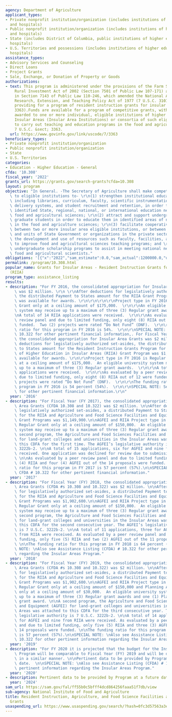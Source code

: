 ```yaml
---
agency: Department of Agriculture
applicant_types:
- Private nonprofit institution/organization (includes institutions of higher education
  and hospitals)
- Public nonprofit institution/organization (includes institutions of higher education
  and hospitals)
- State (includes District of Columbia, public institutions of higher education and
  hospitals)
- U.S. Territories and possessions (includes institutions of higher education and
  hospitals)
assistance_types:
- Advisory Services and Counseling
- Direct Loans
- Project Grants
- Sale, Exchange, or Donation of Property or Goods
authorizations:
- text: This program is administered under the provisions of the Farm Security and
    Rural Investment Act of 2002 (Section 7501 of Public Law 107-171) as reauthorized
    in Section 7143 of Public Law 110-246, which amended the National Agricultural
    Research, Extension, and Teaching Policy Act of 1977 (7 U.S.C. 3101 et seq.) by
    providing for a program of resident instruction grants for insular areas (7 U.S.C.
    3363).Funds are available for a program of competitive grants, with funds to be
    awarded to one or more individual, eligible institutions of higher education in
    Insular Areas (Insular Area Institutions) or consortia of such eligible institutions,
    to carry out teaching and education programs in the food and agricultural sciences..
    7 U.S.C. &sect; 3363.
  url: https://www.govinfo.gov/link/uscode/7/3363
beneficiary_types:
- Private nonprofit institution/organization
- Public nonprofit institution/organization
- State
- U.S. Territories
categories:
- Education - Higher Education - General
cfda: '10.308'
fiscal_year: '2022'
grants_url: https://grants.gov/search-grants?cfda=10.308
layout: program
objective: "In General. -The Secretary of Agriculture shall make competitive grants\
  \ to eligible institutions to- \r\n(1) strengthen institutional educational capacities,\
  \ including libraries, curriculum, faculty, scientific instrumentation, instruction\
  \ delivery systems, and student recruitment and retention, in order to respond to\
  \ identified State, regional, national, or international education needs in the\
  \ food and agricultural sciences; \r\n(2) attract and support undergraduate and\
  \ graduate students in order to educate them in identified areas of national need\
  \ in the food and agriculture sciences; \r\n(3) facilitate cooperative initiatives\
  \ between two or more insular area eligible institutions, or between those institutions\
  \ and units of State Government or organizations in the private sector, to maximize\
  \ the development and use of resources such as faculty, facilities, and equipment\
  \ to improve food and agricultural sciences teaching programs; and \r\n(4) conduct\
  \ undergraduate scholarship programs to assist in meeting national needs for training\
  \ food and agricultural scientists."
obligations: '[{"x":"2022","sam_estimate":0.0,"sam_actual":1200000.0,"usa_spending_actual":1127543.11},{"x":"2023","sam_estimate":1200000.0,"sam_actual":0.0,"usa_spending_actual":2760860.15},{"x":"2024","sam_estimate":1542521.0,"sam_actual":0.0,"usa_spending_actual":1825159.45}]'
permalink: /program/10.308.html
popular_name: Grants for Insular Areas - Resident Instruction Grants for Insular Areas
  (RIIA)
program_type: assistance_listing
results:
- description: "For FY 2016, the consolidated appropriation for Insular Area Grants\
    \ was $2 million. \r\n \r\nAfter deductions for legislatively authorized set-asides,\
    \ the distributed Payment to States amount for the RIIA Grant Program was $1,113,579\
    \ was available for awards. \r\n\r\n\r\n\r\nProject type in FY 2016 is Regular\
    \ Grant only at a ceiling amount of $175,000.  \r\n\r\nAn eligible university\
    \ system may receive up to a maximum of three (3) Regular grant awards.  \r\n\r\
    \nA total of 14 RIIA applications were received.  \r\n\r\nAs evaluated by a peer\
    \ review panel and due to limited funding, only eight (8) RIIA out of 12 were\
    \ funded.  Two (2) projects were rated “Do Not Fund” (DNF).  \r\n\r\nThe funding\
    \ ratio for this program in FY 2016 is 54%.  \r\n\r\nSPECIAL NOTE: See CFDA #\
    \ 10.322 for other pertinent financial information,. For Fiscal Year (FY) 2016,\
    \ the consolidated appropriation for Insular Area Grants was $2 million. After\
    \ deductions for legislatively authorized set-asides, the distributed Payment\
    \ to States amount for the Resident Instruction Grants Program for Institutions\
    \ of Higher Education in Insular Areas (RIIA) Grant Program was $1,150,425 was\
    \ available for awards. \r\n\r\nProject type in FY 2016 is Regular Grant only\
    \ at a ceiling amount of $175,000.  An eligible university system may receive\
    \ up to a maximum of three (3) Regular grant awards.  \r\n\r\nA total of 14 RIIA\
    \ applications were received.  \r\n\r\nAs evaluated by a peer review panel and\
    \ due to limited funding, only eight (8) RIIA out of 12 were funded.  Two (2)\
    \ projects were rated “Do Not Fund” (DNF).  \r\n\r\nThe funding ratio for this\
    \ program in FY 2016 is 54 percent (54%).  \r\n\r\nSPECIAL NOTE: See CFDA # 10.322\
    \ for other pertinent financial information.\r\n"
  year: '2016'
- description: "For Fiscal Year (FY 2017), the consolidated appropriation for Insular\
    \ Area Grants (CFDA 10.308 and 10.322) was $2 million. \n\nAfter deductions for\
    \ legislatively authorized set-asides, a distributed Payment to States amount\
    \ for the RIIA and Agriculture and Food Science Facilities and Equipment (AGFEI)\
    \ Grant Programs was $1,149,900.\n\nAGFEI and RIIA Project type in FY 2017 is\
    \ Regular Grant only at a ceiling amount of $150,000.  An eligible university\
    \ system may receive up to a maximum of three (3) Regular grant awards. \n\nA\
    \ second program, the Agriculture and Food Sciences Facilities and Equipment (AGFEI)\
    \ for land-grant colleges and universities in the Insular Areas was attached to\
    \ this CDFA for the first time. The AGFEI’s legislative authority is 7 U.S.C.\
    \ 3222b-2. \n\nA total of 15 applications, six for AGFEI and nine form RIIA were\
    \ received. One application was declined for review due to submission guidelines\
    \ \n\nAs evaluated by a peer review panel and due to limited funding, only four\
    \ (4) RIIA and four (4) AGFEI out of the 14 proposals were funded. \n\nThe funding\
    \ ratio for this program in FY 2017 is 57 percent (57%).\n\nSPECIAL NOTE: See\
    \ CFDA # 10.322 for other pertinent financial information."
  year: '2017'
- description: "For Fiscal Year (FY) 2018, the consolidated appropriation for Insular\
    \ Area Grants (CFDA #s 10.308 and 10.322) was $2 million. \n\nAfter deductions\
    \ for legislatively authorized set-asides, a distributed Payment to States amount\
    \ for the RIIA and Agriculture and Food Science Facilities and Equipment (AGFEI)\
    \ Grant Programs was $1,902,600.\n\nAGFEI and RIIA Project type in FY 2018 is\
    \ Regular Grant only at a ceiling amount of $150,000.  An eligible university\
    \ system may receive up to a maximum of three (3) Regular grant awards. \n\nA\
    \ second program, the Agriculture and Food Sciences Facilities and Equipment (AGFEI)\
    \ for land-grant colleges and universities in the Insular Areas was attached to\
    \ this CDFA for the second consecutive year. The AGFEI’s legislative authority\
    \ is 7 U.S.C. 3222b-2. \n\nA total of 11 applications, three for AGFEI and eight\
    \ from RIIA were received. As evaluated by a peer review panel and due to limited\
    \ funding, only five (5) RIIA and two (2) AGFEI out of the 11 proposals were funded.\
    \ \n\nThe funding ratio for this program in FY 2018 is 64 percent (57%).\n\nSPECIAL\
    \ NOTE: \nAlso see Assistance Listing (CFDA) # 10.322 for other pertinent information\
    \ regarding the Insular Areas Program."
  year: '2018'
- description: "For Fiscal Year (FY) 2019, the consolidated appropriation for Insular\
    \ Area Grants (CFDA #s 10.308 and 10.322) was $2 million. \n\nAfter deductions\
    \ for legislatively authorized set-asides, a distributed Payment to States amount\
    \ for the RIIA and Agriculture and Food Science Facilities and Equipment (AGFEI)\
    \ Grant Programs was $1,902,600.\n\nAGFEI and RIIA Project type in FY 2019 is\
    \ Regular Grant only at a ceiling amount of $150,000 and Planning Activity Grant\
    \ only at a ceiling amount of $30,000.  An eligible university system may receive\
    \ up to a maximum of three (3) Regular grant awards and one (1) Planning activity\
    \ grant award. \n\nA second program, the Agriculture and Food Sciences Facilities\
    \ and Equipment (AGFEI) for land-grant colleges and universities in the Insular\
    \ Areas was attached to this CDFA for the third consecutive year. The AGFEI’s\
    \ legislative authority is 7 U.S.C. 3222b-2. \n\nA total of 14 applications, five\
    \ for AGFEI and nine from RIIA were received. As evaluated by a peer review panel\
    \ and due to limited funding, only five (5) RIIA and three (3) AGFEI out of the\
    \ 14 proposals were funded. \n\nThe funding ratio for this program in FY 2019\
    \ is 57 percent (57%).\n\nSPECIAL NOTE: \nAlso see Assistance Listing (CFDA) #\
    \ 10.322 for other pertinent information regarding the Insular Areas Program."
  year: '2019'
- description: "For FY 2020 it is projected that the budget for the Insular Areas\
    \ Program will be comparable to Fiscal Year (FY) 2019 and will be distributed\
    \ in a similar manner. \n\nPertinent data to be provided by Program at a future\
    \ date.  \n\nSPECIAL NOTE: \nAlso see Assistance Listing (CFDA) # 10.322 for other\
    \ pertinent information regarding the Insular Areas Program."
  year: '2020'
- description: Pertinent data to be provided by Program at a future date.
  year: '2024'
sam_url: https://sam.gov/fal/ff55b0c5bfff4dcd864256faaa51f7db/view
sub-agency: National Institute of Food and Agriculture
title: Resident Instruction, Agriculture, and Food Science Facilities and Equipment
  Grants
usaspending_url: https://www.usaspending.gov/search/?hash=0fc3d57563a3edd2d003d579abfbbd13
---
```

